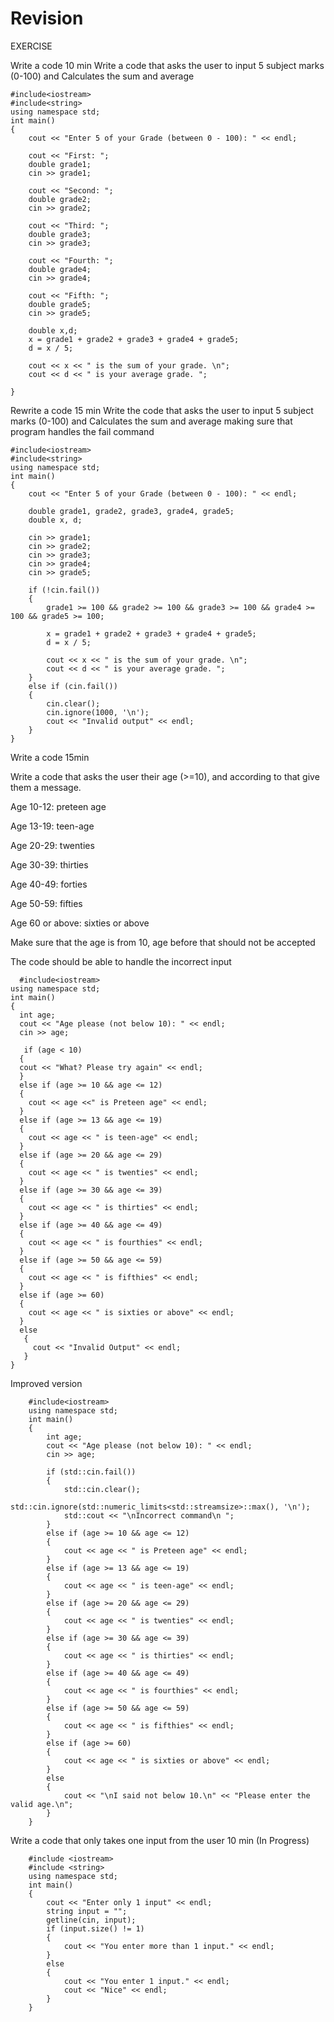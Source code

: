 # Revision

EXERCISE 

Write a code 10 min
Write a code that asks the user to input 5 subject marks (0-100) and
Calculates the sum and average 

    #include<iostream>
    #include<string>
    using namespace std;
    int main()
    {
        cout << "Enter 5 of your Grade (between 0 - 100): " << endl;

        cout << "First: ";
        double grade1;
        cin >> grade1;

        cout << "Second: ";
        double grade2;
        cin >> grade2;

        cout << "Third: ";
        double grade3;
        cin >> grade3;

        cout << "Fourth: ";
        double grade4;
        cin >> grade4;

        cout << "Fifth: ";
        double grade5;
        cin >> grade5;

        double x,d;
        x = grade1 + grade2 + grade3 + grade4 + grade5;
        d = x / 5;

        cout << x << " is the sum of your grade. \n";
        cout << d << " is your average grade. ";

    }
  
Rewrite a code 15 min
Write the code that asks the user to input 5 subject marks (0-100) and
Calculates the sum and average making sure that program handles the fail
command
  
    #include<iostream>
    #include<string>
    using namespace std;
    int main()
    {
        cout << "Enter 5 of your Grade (between 0 - 100): " << endl;

        double grade1, grade2, grade3, grade4, grade5;
        double x, d;

        cin >> grade1;
        cin >> grade2;
        cin >> grade3;
        cin >> grade4;
        cin >> grade5;

        if (!cin.fail())
        {
            grade1 >= 100 && grade2 >= 100 && grade3 >= 100 && grade4 >= 100 && grade5 >= 100;

            x = grade1 + grade2 + grade3 + grade4 + grade5;
            d = x / 5;

            cout << x << " is the sum of your grade. \n";
            cout << d << " is your average grade. ";
        }
        else if (cin.fail())
        {
            cin.clear();
            cin.ignore(1000, '\n');
            cout << "Invalid output" << endl;
        }
    }
  

  
Write a code 15min

Write a code that asks the user their age (>=10), and
according to that give them a message.

Age 10-12: preteen age

Age 13-19: teen-age

Age 20-29: twenties

Age 30-39: thirties

Age 40-49: forties

Age 50-59: fifties

Age 60 or above: sixties or above

Make sure that the age is from 10, age before that should
not be accepted

The code should be able to handle the incorrect input
  
      #include<iostream>
    using namespace std;
    int main()
    {
      int age;
      cout << "Age please (not below 10): " << endl;
      cin >> age;

       if (age < 10)
      {
      cout << "What? Please try again" << endl;
      }
      else if (age >= 10 && age <= 12)
      {
        cout << age <<" is Preteen age" << endl;
      }
      else if (age >= 13 && age <= 19)
      {
        cout << age << " is teen-age" << endl;
      }
      else if (age >= 20 && age <= 29)
      {
        cout << age << " is twenties" << endl;
      }
      else if (age >= 30 && age <= 39)
      {
        cout << age << " is thirties" << endl;
      }
      else if (age >= 40 && age <= 49)
      {
        cout << age << " is fourthies" << endl;
      }
      else if (age >= 50 && age <= 59)
      {
        cout << age << " is fifthies" << endl;
      }
      else if (age >= 60)
      {
        cout << age << " is sixties or above" << endl;
      }
      else
       {
         cout << "Invalid Output" << endl;
       }
    }

Improved version

        #include<iostream>
        using namespace std;
        int main()
        {
            int age;
            cout << "Age please (not below 10): " << endl;
            cin >> age;

            if (std::cin.fail())
            {
                std::cin.clear();
                std::cin.ignore(std::numeric_limits<std::streamsize>::max(), '\n');
                std::cout << "\nIncorrect command\n ";
            }
            else if (age >= 10 && age <= 12)
            {
                cout << age << " is Preteen age" << endl;
            }
            else if (age >= 13 && age <= 19)
            {
                cout << age << " is teen-age" << endl;
            }
            else if (age >= 20 && age <= 29)
            {
                cout << age << " is twenties" << endl;
            }
            else if (age >= 30 && age <= 39)
            {
                cout << age << " is thirties" << endl;
            }
            else if (age >= 40 && age <= 49)
            {
                cout << age << " is fourthies" << endl;
            }
            else if (age >= 50 && age <= 59)
            {
                cout << age << " is fifthies" << endl;
            }
            else if (age >= 60)
            {
                cout << age << " is sixties or above" << endl;
            }
            else 
            {
                cout << "\nI said not below 10.\n" << "Please enter the valid age.\n";
            }
        }

  
Write a code that only takes one input from the user 10 min (In Progress)
  
        #include <iostream>
        #include <string>
        using namespace std;
        int main()
        {
            cout << "Enter only 1 input" << endl;
            string input = "";
            getline(cin, input);
            if (input.size() != 1)
            {
                cout << "You enter more than 1 input." << endl;
            }
            else
            {
                cout << "You enter 1 input." << endl;
                cout << "Nice" << endl;
            }
        }
